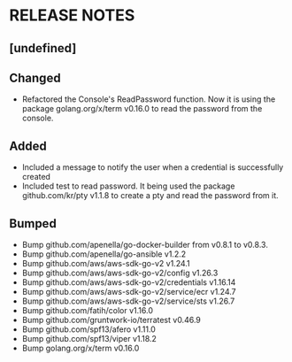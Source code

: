 # RELEASE NOTES

## [undefined]

## Changed

- Refactored the Console's ReadPassword function. Now it is using the package golang.org/x/term v0.16.0 to read the password from the console.

## Added

- Included a message to notify the user when a credential is successfully created
- Included test to read password. It being used the package github.com/kr/pty v1.1.8 to create a pty and read the password from it.

## Bumped

- Bump github.com/apenella/go-docker-builder from v0.8.1 to v0.8.3.
- Bump github.com/apenella/go-ansible v1.2.2
- Bump github.com/aws/aws-sdk-go-v2 v1.24.1
- Bump github.com/aws/aws-sdk-go-v2/config v1.26.3
- Bump github.com/aws/aws-sdk-go-v2/credentials v1.16.14
- Bump github.com/aws/aws-sdk-go-v2/service/ecr v1.24.7
- Bump github.com/aws/aws-sdk-go-v2/service/sts v1.26.7
- Bump github.com/fatih/color v1.16.0
- Bump github.com/gruntwork-io/terratest v0.46.9
- Bump github.com/spf13/afero v1.11.0
- Bump github.com/spf13/viper v1.18.2
- Bump golang.org/x/term v0.16.0
